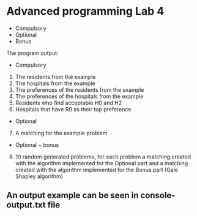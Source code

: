 
# Advanced programming Lab 4

- Compulsory
- Optional
- Bonus
                                          
The program output:

- Compulsory
1. The residents from the example
2. The hospitals from the example
3. The preferences of the residents from the example
4. The preferences of the hospitals from the example
5. Residents who find acceptable H0 and H2
6. Hospitals that have R0 as their top preference

- Optional
7. A matching for the example problem

- Optional + bonus
8. 10 random generated problems, for each problem a matching created with the algorithm implemented for the Optional part and a matching created with the algorithm implemented for the Bonus part (Gale Shapley algorithm)

## An output example can be seen in console-output.txt file
